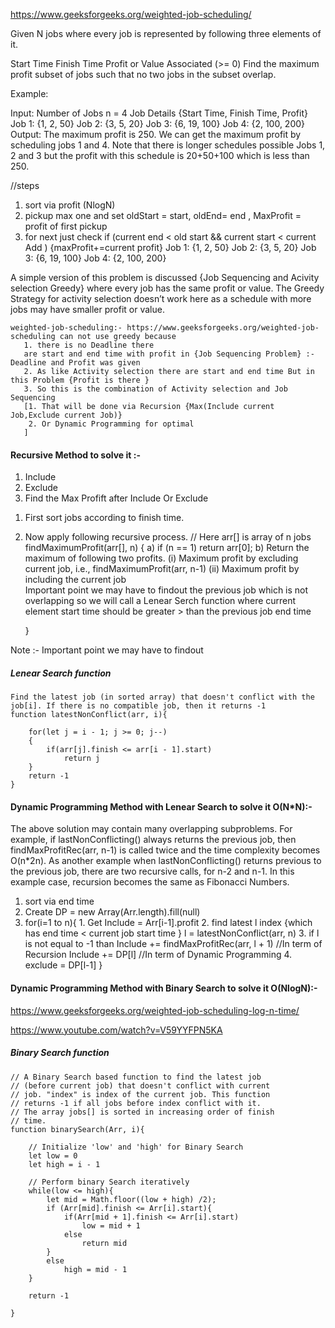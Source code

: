 https://www.geeksforgeeks.org/weighted-job-scheduling/

Given N jobs where every job is represented by following three elements of it.

Start Time
Finish Time
Profit or Value Associated (>= 0)
Find the maximum profit subset of jobs such that no two jobs in the subset overlap. 

Example: 

Input: Number of Jobs n = 4
       Job Details {Start Time, Finish Time, Profit}
       Job 1:  {1, 2, 50} 
       Job 2:  {3, 5, 20}
       Job 3:  {6, 19, 100}
       Job 4:  {2, 100, 200}
Output: The maximum profit is 250.
We can get the maximum profit by scheduling jobs 1 and 4.
Note that there is longer schedules possible Jobs 1, 2 and 3 
but the profit with this schedule is 20+50+100 which is less than 250.

//steps
1. sort via profit (NlogN)
2. pickup max one and set oldStart = start, oldEnd= end , MaxProfit = profit of first pickup
3. for next just check if (current end < old start && current start < current Add ) {maxProfit+=current profit}
Job 1:  {1, 2, 50} 
       Job 2:  {3, 5, 20}
       Job 3:  {6, 19, 100}
       Job 4:  {2, 100, 200}

A simple version of this problem is discussed {Job Sequencing and Acivity selection Greedy} where every job has the same profit or value. The Greedy Strategy for activity selection doesn’t work here as a schedule with more jobs may have smaller profit or value.


```
weighted-job-scheduling:- https://www.geeksforgeeks.org/weighted-job-scheduling can not use greedy because 
   1. there is no Deadline there 
   are start and end time with profit in {Job Sequencing Problem} :- Deadline and Profit was given 
   2. As like Activity selection there are start and end time But in this Problem {Profit is there }
   3. So this is the combination of Activity selection and Job Sequencing 
   [1. That will be done via Recursion {Max(Include current Job,Exclude current Job)}
    2. Or Dynamic Programming for optimal 
   ] 
```

#### Recursive Method to solve it :- 

1. Include 
2. Exclude 
3. Find the Max Profift after Include Or Exclude 

1) First sort jobs according to finish time.
2) Now apply following recursive process. 
   // Here arr[] is array of n jobs
   findMaximumProfit(arr[], n)
   {
     a) if (n == 1) return arr[0];
     b) Return the maximum of following two profits.
         (i) Maximum profit by excluding current job, i.e., 
             findMaximumProfit(arr, n-1)
         (ii) Maximum profit by including the current job  
              Important point we may have to findout the previous job which is not overlapping 
              so we will call a Lenear Serch function 
              where current element start time should be greater > than the previous job end time 
                 
   }

Note :- Important point we may have to findout 

##### Lenear Search function 
```
Find the latest job (in sorted array) that doesn't conflict with the job[i]. If there is no compatible job, then it returns -1
function latestNonConflict(arr, i){
     
    for(let j = i - 1; j >= 0; j--)
    {
        if(arr[j].finish <= arr[i - 1].start)
            return j
    }       
    return -1
}
```
#### Dynamic Programming Method with Lenear Search to solve it O(N*N):- 


The above solution may contain many overlapping subproblems. For example, if lastNonConflicting() always returns the previous job, then findMaxProfitRec(arr, n-1) is called twice and the time complexity becomes O(n*2n). As another example when lastNonConflicting() returns previous to the previous job, there are two recursive calls, for n-2 and n-1. In this example case, recursion becomes the same as Fibonacci Numbers. 

1. sort via end time 
2. Create DP = new Array(Arr.length).fill(null)
3. for(i=1 to n){
       1. Get Include = Arr[i-1].profit
       2. find latest l index {which has end time < current job start time }
              l = latestNonConflict(arr, n)
       3. if l is not equal to -1 than 
              Include += findMaxProfitRec(arr, l + 1) //In term of Recursion 
              Include += DP[l] //In term of Dynamic Programming 
       4. exclude = DP[l-1]
}

#### Dynamic Programming Method with Binary Search to solve it O(NlogN):- 

https://www.geeksforgeeks.org/weighted-job-scheduling-log-n-time/

https://www.youtube.com/watch?v=V59YYFPN5KA

##### Binary Search function 
```
// A Binary Search based function to find the latest job
// (before current job) that doesn't conflict with current
// job. "index" is index of the current job. This function
// returns -1 if all jobs before index conflict with it.
// The array jobs[] is sorted in increasing order of finish
// time.
function binarySearch(Arr, i){
 
    // Initialize 'low' and 'high' for Binary Search
    let low = 0
    let high = i - 1
 
    // Perform binary Search iteratively
    while(low <= high){
        let mid = Math.floor((low + high) /2);
        if (Arr[mid].finish <= Arr[i].start){
            if(Arr[mid + 1].finish <= Arr[i].start)
                low = mid + 1
            else
                return mid
        }
        else
            high = mid - 1
    }
 
    return -1
 
}
```